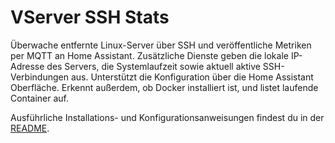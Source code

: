 # VServer SSH Stats

Überwache entfernte Linux-Server über SSH und veröffentliche Metriken per MQTT an Home Assistant.
Zusätzliche Dienste geben die lokale IP-Adresse des Servers, die Systemlaufzeit sowie aktuell aktive SSH-Verbindungen aus.
Unterstützt die Konfiguration über die Home Assistant Oberfläche.
Erkennt außerdem, ob Docker installiert ist, und listet laufende Container auf.

Ausführliche Installations- und Konfigurationsanweisungen findest du in der [README](../README.md).
